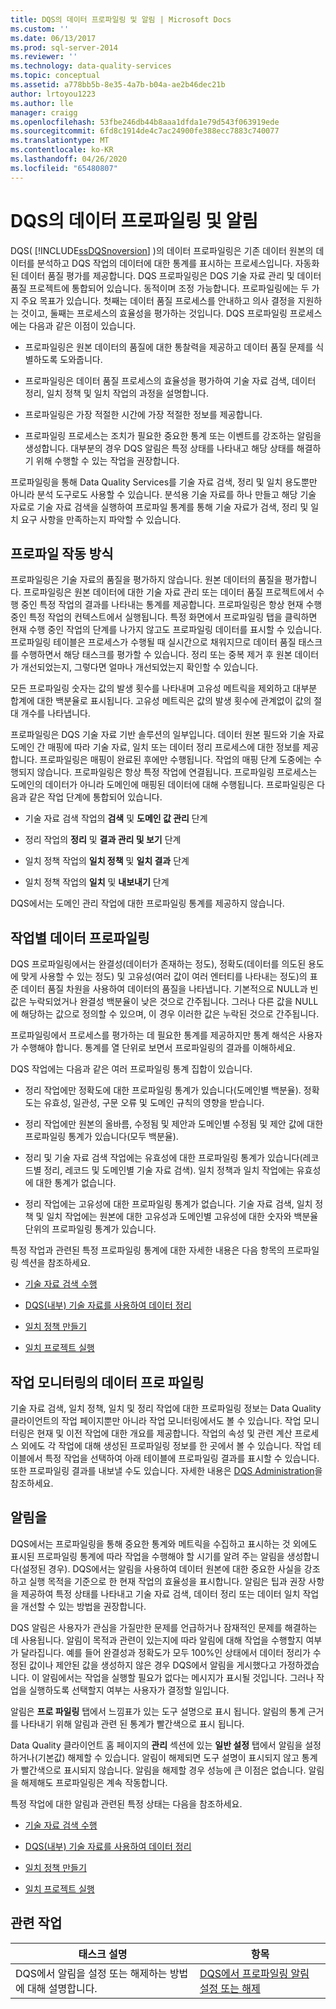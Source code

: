 ```yaml
---
title: DQS의 데이터 프로파일링 및 알림 | Microsoft Docs
ms.custom: ''
ms.date: 06/13/2017
ms.prod: sql-server-2014
ms.reviewer: ''
ms.technology: data-quality-services
ms.topic: conceptual
ms.assetid: a778bb5b-8e35-4a7b-b04a-ae2b46dec21b
author: lrtoyou1223
ms.author: lle
manager: craigg
ms.openlocfilehash: 53fbe246db44b8aaa1dfda1e79d543f063919ede
ms.sourcegitcommit: 6fd8c1914de4c7ac24900fe388ecc7883c740077
ms.translationtype: MT
ms.contentlocale: ko-KR
ms.lasthandoff: 04/26/2020
ms.locfileid: "65480807"
---
```

# <a name="data-profiling-and-notifications-in-dqs"></a>DQS의 데이터 프로파일링 및 알림
  DQS( [!INCLUDE[ssDQSnoversion](../includes/ssdqsnoversion-md.md)] )의 데이터 프로파일링은 기존 데이터 원본의 데이터를 분석하고 DQS 작업의 데이터에 대한 통계를 표시하는 프로세스입니다. 자동화된 데이터 품질 평가를 제공합니다. DQS 프로파일링은 DQS 기술 자료 관리 및 데이터 품질 프로젝트에 통합되어 있습니다. 동적이며 조정 가능합니다. 프로파일링에는 두 가지 주요 목표가 있습니다. 첫째는 데이터 품질 프로세스를 안내하고 의사 결정을 지원하는 것이고, 둘째는 프로세스의 효율성을 평가하는 것입니다. DQS 프로파일링 프로세스에는 다음과 같은 이점이 있습니다.  
  
-   프로파일링은 원본 데이터의 품질에 대한 통찰력을 제공하고 데이터 품질 문제를 식별하도록 도와줍니다.  
  
-   프로파일링은 데이터 품질 프로세스의 효율성을 평가하여 기술 자료 검색, 데이터 정리, 일치 정책 및 일치 작업의 과정을 설명합니다.  
  
-   프로파일링은 가장 적절한 시간에 가장 적절한 정보를 제공합니다.  
  
-   프로파일링 프로세스는 조치가 필요한 중요한 통계 또는 이벤트를 강조하는 알림을 생성합니다. 대부분의 경우 DQS 알림은 특정 상태를 나타내고 해당 상태를 해결하기 위해 수행할 수 있는 작업을 권장합니다.  
  
 프로파일링을 통해 Data Quality Services를 기술 자료 검색, 정리 및 일치 용도뿐만 아니라 분석 도구로도 사용할 수 있습니다. 분석용 기술 자료를 하나 만들고 해당 기술 자료로 기술 자료 검색을 실행하여 프로파일 통계를 통해 기술 자료가 검색, 정리 및 일치 요구 사항을 만족하는지 파악할 수 있습니다.  
  
##  <a name="how-profiling-works"></a><a name="How"></a> 프로파일 작동 방식  
 프로파일링은 기술 자료의 품질을 평가하지 않습니다. 원본 데이터의 품질을 평가합니다. 프로파일링은 원본 데이터에 대한 기술 자료 관리 또는 데이터 품질 프로젝트에서 수행 중인 특정 작업의 결과를 나타내는 통계를 제공합니다. 프로파일링은 항상 현재 수행 중인 특정 작업의 컨텍스트에서 실행됩니다. 특정 화면에서 프로파일링 탭을 클릭하면 현재 수행 중인 작업의 단계를 나가지 않고도 프로파일링 데이터를 표시할 수 있습니다. 프로파일링 테이블은 프로세스가 수행될 때 실시간으로 채워지므로 데이터 품질 태스크를 수행하면서 해당 태스크를 평가할 수 있습니다. 정리 또는 중복 제거 후 원본 데이터가 개선되었는지, 그렇다면 얼마나 개선되었는지 확인할 수 있습니다.  
  
 모든 프로파일링 숫자는 값의 발생 횟수를 나타내며 고유성 메트릭을 제외하고 대부분 합계에 대한 백분율로 표시됩니다. 고유성 메트릭은 값의 발생 횟수에 관계없이 값의 절대 개수를 나타냅니다.  
  
 프로파일링은 DQS 기술 자료 기반 솔루션의 일부입니다. 데이터 원본 필드와 기술 자료 도메인 간 매핑에 따라 기술 자료, 일치 또는 데이터 정리 프로세스에 대한 정보를 제공합니다. 프로파일링은 매핑이 완료된 후에만 수행됩니다. 작업의 매핑 단계 도중에는 수행되지 않습니다. 프로파일링은 항상 특정 작업에 연결됩니다. 프로파일링 프로세스는 도메인의 데이터가 아니라 도메인에 매핑된 데이터에 대해 수행됩니다. 프로파일링은 다음과 같은 작업 단계에 통합되어 있습니다.  
  
-   기술 자료 검색 작업의 **검색** 및 **도메인 값 관리** 단계  
  
-   정리 작업의 **정리** 및 **결과 관리 및 보기** 단계  
  
-   일치 정책 작업의 **일치 정책** 및 **일치 결과** 단계  
  
-   일치 정책 작업의 **일치** 및 **내보내기** 단계  
  
 DQS에서는 도메인 관리 작업에 대한 프로파일링 통계를 제공하지 않습니다.  
  
##  <a name="profiling-data-by-activity"></a><a name="Activity"></a> 작업별 데이터 프로파일링  
 DQS 프로파일링에서는 완결성(데이터가 존재하는 정도), 정확도(데이터를 의도된 용도에 맞게 사용할 수 있는 정도) 및 고유성(여러 값이 여러 엔터티를 나타내는 정도)의 표준 데이터 품질 차원을 사용하여 데이터의 품질을 나타냅니다. 기본적으로 NULL과 빈 값은 누락되었거나 완결성 백분율이 낮은 것으로 간주됩니다. 그러나 다른 값을 NULL에 해당하는 값으로 정의할 수 있으며, 이 경우 이러한 값은 누락된 것으로 간주됩니다.  
  
 프로파일링에서 프로세스를 평가하는 데 필요한 통계를 제공하지만 통계 해석은 사용자가 수행해야 합니다. 통계를 열 단위로 보면서 프로파일링의 결과를 이해하세요.  
  
 DQS 작업에는 다음과 같은 여러 프로파일링 통계 집합이 있습니다.  
  
-   정리 작업에만 정확도에 대한 프로파일링 통계가 있습니다(도메인별 백분율). 정확도는 유효성, 일관성, 구문 오류 및 도메인 규칙의 영향을 받습니다.  
  
-   정리 작업에만 원본의 올바름, 수정됨 및 제안과 도메인별 수정됨 및 제안 값에 대한 프로파일링 통계가 있습니다(모두 백분율).  
  
-   정리 및 기술 자료 검색 작업에는 유효성에 대한 프로파일링 통계가 있습니다(레코드별 정리, 레코드 및 도메인별 기술 자료 검색). 일치 정책과 일치 작업에는 유효성에 대한 통계가 없습니다.  
  
-   정리 작업에는 고유성에 대한 프로파일링 통계가 없습니다. 기술 자료 검색, 일치 정책 및 일치 작업에는 원본에 대한 고유성과 도메인별 고유성에 대한 숫자와 백분율 단위의 프로파일링 통계가 있습니다.  
  
 특정 작업과 관련된 특정 프로파일링 통계에 대한 자세한 내용은 다음 항목의 프로파일링 섹션을 참조하세요.  
  
-   [기술 자료 검색 수행](../../2014/data-quality-services/perform-knowledge-discovery.md)  
  
-   [DQS&#40;내부&#41; 기술 자료를 사용하여 데이터 정리](../../2014/data-quality-services/cleanse-data-using-dqs-internal-knowledge.md)  
  
-   [일치 정책 만들기](../../2014/data-quality-services/create-a-matching-policy.md)  
  
-   [일치 프로젝트 실행](../../2014/data-quality-services/run-a-matching-project.md)  
  
##  <a name="profiling-data-in-activity-monitoring"></a><a name="Monitoring"></a>작업 모니터링의 데이터 프로 파일링  
 기술 자료 검색, 일치 정책, 일치 및 정리 작업에 대한 프로파일링 정보는 Data Quality 클라이언트의 작업 페이지뿐만 아니라 작업 모니터링에서도 볼 수 있습니다. 작업 모니터링은 현재 및 이전 작업에 대한 개요를 제공합니다. 작업의 속성 및 관련 계산 프로세스 외에도 각 작업에 대해 생성된 프로파일링 정보를 한 곳에서 볼 수 있습니다. 작업 테이블에서 특정 작업을 선택하여 아래 테이블에 프로파일링 결과를 표시할 수 있습니다. 또한 프로파일링 결과를 내보낼 수도 있습니다. 자세한 내용은 [DQS Administration](../../2014/data-quality-services/dqs-administration.md)을 참조하세요.  
  
##  <a name="notifications"></a><a name="Notifications"></a>알림을  
 DQS에서는 프로파일링을 통해 중요한 통계와 메트릭을 수집하고 표시하는 것 외에도 표시된 프로파일링 통계에 따라 작업을 수행해야 할 시기를 알려 주는 알림을 생성합니다(설정된 경우). DQS에서는 알림을 사용하여 데이터 원본에 대한 중요한 사실을 강조하고 실행 목적을 기준으로 한 현재 작업의 효율성을 표시합니다. 알림은 팁과 권장 사항을 제공하여 특정 상태를 나타내고 기술 자료 검색, 데이터 정리 또는 데이터 일치 작업을 개선할 수 있는 방법을 권장합니다.  
  
 DQS 알림은 사용자가 관심을 가질만한 문제를 언급하거나 잠재적인 문제를 해결하는 데 사용됩니다. 알림이 목적과 관련이 있는지에 따라 알림에 대해 작업을 수행할지 여부가 달라집니다. 예를 들어 완결성과 정확도가 모두 100%인 상태에서 데이터 정리가 수정된 값이나 제안된 값을 생성하지 않은 경우 DQS에서 알림을 게시했다고 가정하겠습니다. 이 알림에서는 작업을 실행할 필요가 없다는 메시지가 표시될 것입니다. 그러나 작업을 실행하도록 선택할지 여부는 사용자가 결정할 일입니다.  
  
 알림은 **프로 파일링** 탭에서 느낌표가 있는 도구 설명으로 표시 됩니다. 알림의 통계 근거를 나타내기 위해 알림과 관련 된 통계가 빨간색으로 표시 됩니다.  
  
 Data Quality 클라이언트 홈 페이지의 **관리** 섹션에 있는 **일반 설정** 탭에서 알림을 설정하거나(기본값) 해제할 수 있습니다. 알림이 해제되면 도구 설명이 표시되지 않고 통계가 빨간색으로 표시되지 않습니다. 알림을 해제할 경우 성능에 큰 이점은 없습니다. 알림을 해제해도 프로파일링은 계속 작동합니다.  
  
 특정 작업에 대한 알림과 관련된 특정 상태는 다음을 참조하세요.  
  
-   [기술 자료 검색 수행](../../2014/data-quality-services/perform-knowledge-discovery.md)  
  
-   [DQS&#40;내부&#41; 기술 자료를 사용하여 데이터 정리](../../2014/data-quality-services/cleanse-data-using-dqs-internal-knowledge.md)  
  
-   [일치 정책 만들기](../../2014/data-quality-services/create-a-matching-policy.md)  
  
-   [일치 프로젝트 실행](../../2014/data-quality-services/run-a-matching-project.md)  
  
## <a name="related-tasks"></a>관련 작업  
  
|태스크 설명|항목|  
|----------------------|-----------|  
|DQS에서 알림을 설정 또는 해제하는 방법에 대해 설명합니다.|[DQS에서 프로파일링 알림 설정 또는 해제](../../2014/data-quality-services/enable-or-disable-profiling-notifications-in-dqs.md)|  
  
  
